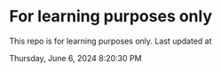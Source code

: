 # For learning purposes only
This repo is for learning purposes only.
Last updated at

Thursday, June 6, 2024 8:20:30 PM


